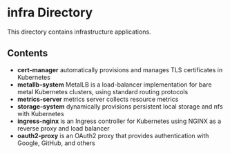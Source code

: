 # infra Directory

This directory contains infrastructure applications.

## Contents

- **cert-manager** automatically provisions and manages TLS certificates in Kubernetes
- **metallb-system** MetalLB is a load-balancer implementation for bare metal Kubernetes clusters, using standard routing protocols
- **metrics-server** metrics server collects resource metrics
- **storage-system** dynamically provisions persistent local storage and nfs with Kubernetes
- **ingress-nginx** is an Ingress controller for Kubernetes using NGINX as a reverse proxy and load balancer
- **oauth2-proxy** is an OAuth2 proxy that provides authentication with Google, GitHub, and others
